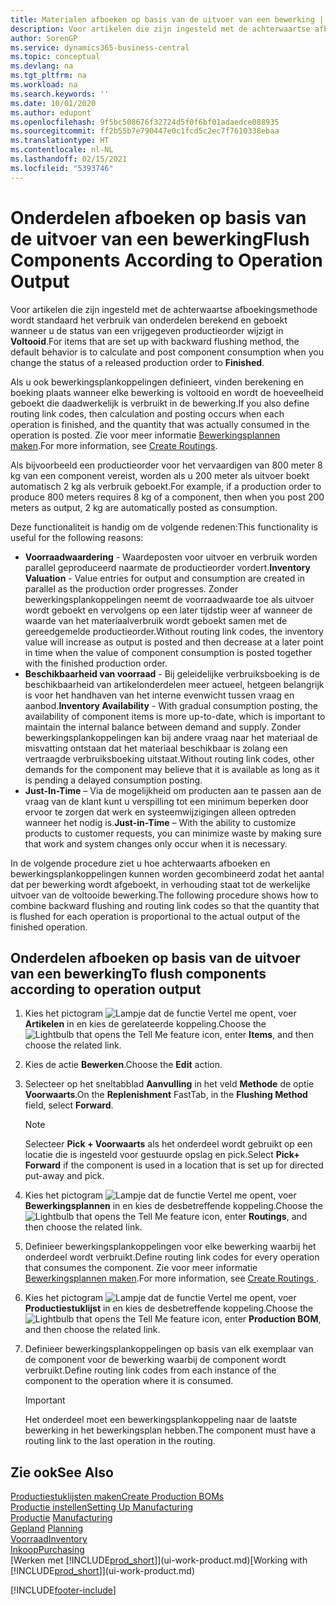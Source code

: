 ```yaml
---
title: Materialen afboeken op basis van de uitvoer van een bewerking | Microsoft Docs
description: Voor artikelen die zijn ingesteld met de achterwaartse afboekingsmethode wordt standaard het verbruik van onderdelen berekend en geboekt wanneer u de status van een vrijgegeven productieorder wijzigt in **Voltooid**. Zie voor meer informatie Afboekingsmethode.
author: SorenGP
ms.service: dynamics365-business-central
ms.topic: conceptual
ms.devlang: na
ms.tgt_pltfrm: na
ms.workload: na
ms.search.keywords: ''
ms.date: 10/01/2020
ms.author: edupont
ms.openlocfilehash: 9f5bc508676f32724d5f0f6bf01adaedce088935
ms.sourcegitcommit: ff2b55b7e790447e0c1fcd5c2ec7f7610338ebaa
ms.translationtype: HT
ms.contentlocale: nl-NL
ms.lasthandoff: 02/15/2021
ms.locfileid: "5393746"
---
```

# <a name="flush-components-according-to-operation-output"></a><span data-ttu-id="efff0-104">Onderdelen afboeken op basis van de uitvoer van een bewerking</span><span class="sxs-lookup"><span data-stu-id="efff0-104">Flush Components According to Operation Output</span></span>
<span data-ttu-id="efff0-105">Voor artikelen die zijn ingesteld met de achterwaartse afboekingsmethode wordt standaard het verbruik van onderdelen berekend en geboekt wanneer u de status van een vrijgegeven productieorder wijzigt in **Voltooid**.</span><span class="sxs-lookup"><span data-stu-id="efff0-105">For items that are set up with backward flushing method, the default behavior is to calculate and post component consumption when you change the status of a released production order to **Finished**.</span></span>  

<span data-ttu-id="efff0-106">Als u ook bewerkingsplankoppelingen definieert, vinden berekening en boeking plaats wanneer elke bewerking is voltooid en wordt de hoeveelheid geboekt die daadwerkelijk is verbruikt in de bewerking.</span><span class="sxs-lookup"><span data-stu-id="efff0-106">If you also define routing link codes, then calculation and posting occurs when each operation is finished, and the quantity that was actually consumed in the operation is posted.</span></span> <span data-ttu-id="efff0-107">Zie voor meer informatie [Bewerkingsplannen maken](production-how-to-create-routings.md).</span><span class="sxs-lookup"><span data-stu-id="efff0-107">For more information, see [Create Routings](production-how-to-create-routings.md).</span></span>  

<span data-ttu-id="efff0-108">Als bijvoorbeeld een productieorder voor het vervaardigen van 800 meter 8 kg van een component vereist, worden als u 200 meter als uitvoer boekt automatisch 2 kg als verbruik geboekt.</span><span class="sxs-lookup"><span data-stu-id="efff0-108">For example, if a production order to produce 800 meters requires 8 kg of a component, then when you post 200 meters as output, 2 kg are automatically posted as consumption.</span></span>  

<span data-ttu-id="efff0-109">Deze functionaliteit is handig om de volgende redenen:</span><span class="sxs-lookup"><span data-stu-id="efff0-109">This functionality is useful for the following reasons:</span></span>  

-   <span data-ttu-id="efff0-110">**Voorraadwaardering** - Waardeposten voor uitvoer en verbruik worden parallel geproduceerd naarmate de productieorder vordert.</span><span class="sxs-lookup"><span data-stu-id="efff0-110">**Inventory Valuation** - Value entries for output and consumption are created in parallel as the production order progresses.</span></span> <span data-ttu-id="efff0-111">Zonder bewerkingsplankoppelingen neemt de voorraadwaarde toe als uitvoer wordt geboekt en vervolgens op een later tijdstip weer af wanneer de waarde van het materiaalverbruik wordt geboekt samen met de gereedgemelde productieorder.</span><span class="sxs-lookup"><span data-stu-id="efff0-111">Without routing link codes, the inventory value will increase as output is posted and then decrease at a later point in time when the value of component consumption is posted together with the finished production order.</span></span>  
-   <span data-ttu-id="efff0-112">**Beschikbaarheid van voorraad** - Bij geleidelijke verbruiksboeking is de beschikbaarheid van artikelonderdelen meer actueel, hetgeen belangrijk is voor het handhaven van het interne evenwicht tussen vraag en aanbod.</span><span class="sxs-lookup"><span data-stu-id="efff0-112">**Inventory Availability** - With gradual consumption posting, the availability of component items is more up-to-date, which is important to maintain the internal balance between demand and supply.</span></span> <span data-ttu-id="efff0-113">Zonder bewerkingsplankoppelingen kan bij andere vraag naar het materiaal de misvatting ontstaan dat het materiaal beschikbaar is zolang een vertraagde verbruiksboeking uitstaat.</span><span class="sxs-lookup"><span data-stu-id="efff0-113">Without routing link codes, other demands for the component may believe that it is available as long as it is pending a delayed consumption posting.</span></span>  
-   <span data-ttu-id="efff0-114">**Just-In-Time** – Via de mogelijkheid om producten aan te passen aan de vraag van de klant kunt u verspilling tot een minimum beperken door ervoor te zorgen dat werk en systeemwijzigingen alleen optreden wanneer het nodig is.</span><span class="sxs-lookup"><span data-stu-id="efff0-114">**Just-in-Time** – With the ability to customize products to customer requests, you can minimize waste by making sure that work and system changes only occur when it is necessary.</span></span>  

<span data-ttu-id="efff0-115">In de volgende procedure ziet u hoe achterwaarts afboeken en bewerkingsplankoppelingen kunnen worden gecombineerd zodat het aantal dat per bewerking wordt afgeboekt, in verhouding staat tot de werkelijke uitvoer van de voltooide bewerking.</span><span class="sxs-lookup"><span data-stu-id="efff0-115">The following procedure shows how to combine backward flushing and routing link codes so that the quantity that is flushed for each operation is proportional to the actual output of the finished operation.</span></span>  

## <a name="to-flush-components-according-to-operation-output"></a><span data-ttu-id="efff0-116">Onderdelen afboeken op basis van de uitvoer van een bewerking</span><span class="sxs-lookup"><span data-stu-id="efff0-116">To flush components according to operation output</span></span>  
1.  <span data-ttu-id="efff0-117">Kies het pictogram ![Lampje dat de functie Vertel me opent](media/ui-search/search_small.png "Vertel me wat u wilt doen"), voer **Artikelen** in en kies de gerelateerde koppeling.</span><span class="sxs-lookup"><span data-stu-id="efff0-117">Choose the ![Lightbulb that opens the Tell Me feature](media/ui-search/search_small.png "Tell me what you want to do") icon, enter **Items**, and then choose the related link.</span></span>  
2.  <span data-ttu-id="efff0-118">Kies de actie **Bewerken**.</span><span class="sxs-lookup"><span data-stu-id="efff0-118">Choose the **Edit** action.</span></span>  
3.  <span data-ttu-id="efff0-119">Selecteer op het sneltabblad **Aanvulling** in het veld **Methode** de optie **Voorwaarts**.</span><span class="sxs-lookup"><span data-stu-id="efff0-119">On the **Replenishment** FastTab, in the **Flushing Method** field, select **Forward**.</span></span>  

    > [!NOTE]  
    >  <span data-ttu-id="efff0-120">Selecteer **Pick + Voorwaarts** als het onderdeel wordt gebruikt op een locatie die is ingesteld voor gestuurde opslag en pick.</span><span class="sxs-lookup"><span data-stu-id="efff0-120">Select **Pick+ Forward** if the component is used in a location that is set up for directed put-away and pick.</span></span>  

4.  <span data-ttu-id="efff0-121">Kies het pictogram ![Lampje dat de functie Vertel me opent](media/ui-search/search_small.png "Vertel me wat u wilt doen"), voer **Bewerkingsplannen** in en kies de desbetreffende koppeling.</span><span class="sxs-lookup"><span data-stu-id="efff0-121">Choose the ![Lightbulb that opens the Tell Me feature](media/ui-search/search_small.png "Tell me what you want to do") icon, enter **Routings**, and then choose the related link.</span></span>  
5.  <span data-ttu-id="efff0-122">Definieer bewerkingsplankoppelingen voor elke bewerking waarbij het onderdeel wordt verbruikt.</span><span class="sxs-lookup"><span data-stu-id="efff0-122">Define routing link codes for every operation that consumes the component.</span></span> <span data-ttu-id="efff0-123">Zie voor meer informatie [Bewerkingsplannen maken](production-how-to-create-routings.md).</span><span class="sxs-lookup"><span data-stu-id="efff0-123">For more information, see [Create Routings ](production-how-to-create-routings.md).</span></span>  
6.  <span data-ttu-id="efff0-124">Kies het pictogram ![Lampje dat de functie Vertel me opent](media/ui-search/search_small.png "Vertel me wat u wilt doen"), voer **Productiestuklijst** in en kies de desbetreffende koppeling.</span><span class="sxs-lookup"><span data-stu-id="efff0-124">Choose the ![Lightbulb that opens the Tell Me feature](media/ui-search/search_small.png "Tell me what you want to do") icon, enter **Production BOM**, and then choose the related link.</span></span>  
7.  <span data-ttu-id="efff0-125">Definieer bewerkingsplankoppelingen op basis van elk exemplaar van de component voor de bewerking waarbij de component wordt verbruikt.</span><span class="sxs-lookup"><span data-stu-id="efff0-125">Define routing link codes from each instance of the component to the operation where it is consumed.</span></span>

    > [!IMPORTANT]  
    >  <span data-ttu-id="efff0-126">Het onderdeel moet een bewerkingsplankoppeling naar de laatste bewerking in het bewerkingsplan hebben.</span><span class="sxs-lookup"><span data-stu-id="efff0-126">The component must have a routing link to the last operation in the routing.</span></span>  

## <a name="see-also"></a><span data-ttu-id="efff0-127">Zie ook</span><span class="sxs-lookup"><span data-stu-id="efff0-127">See Also</span></span>  
[<span data-ttu-id="efff0-128">Productiestuklijsten maken</span><span class="sxs-lookup"><span data-stu-id="efff0-128">Create Production BOMs</span></span>](production-how-to-create-production-boms.md)  
[<span data-ttu-id="efff0-129">Productie instellen</span><span class="sxs-lookup"><span data-stu-id="efff0-129">Setting Up Manufacturing</span></span>](production-configure-production-processes.md)  
<span data-ttu-id="efff0-130">[Productie](production-manage-manufacturing.md)  </span><span class="sxs-lookup"><span data-stu-id="efff0-130">[Manufacturing](production-manage-manufacturing.md)  </span></span>  
<span data-ttu-id="efff0-131">[Gepland](production-planning.md) </span><span class="sxs-lookup"><span data-stu-id="efff0-131">[Planning](production-planning.md) </span></span>  
[<span data-ttu-id="efff0-132">Voorraad</span><span class="sxs-lookup"><span data-stu-id="efff0-132">Inventory</span></span>](inventory-manage-inventory.md)  
[<span data-ttu-id="efff0-133">Inkoop</span><span class="sxs-lookup"><span data-stu-id="efff0-133">Purchasing</span></span>](purchasing-manage-purchasing.md)  
<span data-ttu-id="efff0-134">[Werken met [!INCLUDE[prod_short](includes/prod_short.md)]](ui-work-product.md)</span><span class="sxs-lookup"><span data-stu-id="efff0-134">[Working with [!INCLUDE[prod_short](includes/prod_short.md)]](ui-work-product.md)</span></span>


[!INCLUDE[footer-include](includes/footer-banner.md)]